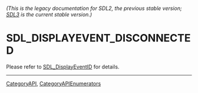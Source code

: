###### (This is the legacy documentation for SDL2, the previous stable version; [SDL3](https://wiki.libsdl.org/SDL3/) is the current stable version.)
# SDL_DISPLAYEVENT_DISCONNECTED

Please refer to [SDL_DisplayEventID](SDL_DisplayEventID) for details.

----
[CategoryAPI](CategoryAPI), [CategoryAPIEnumerators](CategoryAPIEnumerators)

